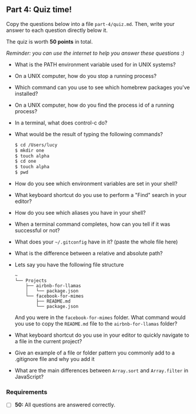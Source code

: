 ## Part 4: Quiz time!

Copy the questions below into a file `part-4/quiz.md`. Then, write your answer to each question directly below it.

The quiz is worth __50 points__ in total.

_Reminder: you can use the internet to help you answer these questions :)_

- What is the PATH environment variable used for in UNIX systems?
- On a UNIX computer, how do you stop a running process?
- Which command can you use to see which homebrew packages you've installed?
- On a UNIX computer, how do you find the process id of a running process?
- In a terminal, what does control-c do?
- What would be the result of typing the following commands?
  ```sh
  $ cd /Users/lucy
  $ mkdir one
  $ touch alpha
  $ cd one
  $ touch alpha
  $ pwd
  ```

- How do you see which environment variables are set in your shell?
- What keyboard shortcut do you use to perform a "Find" search in your editor?
- How do you see which aliases you have in your shell?
- When a terminal command completes, how can you tell if it was successful or not?
- What does your `~/.gitconfig` have in it? (paste the whole file here)
- What is the difference between a relative and absolute path?
- Lets say you have the following file structure

  ```
  ~
  └── Projects
      ├── airbnb-for-llamas
      │   └── package.json
      └── facebook-for-mimes
          ├── README.md
          └── package.json
  ```

  And you were in the `facebook-for-mimes` folder. What command would you use to copy the `README.md` file to the `airbnb-for-llamas` folder?

- What keyboard shortcut do you use in your editor to quickly navigate to a file in the current project?
- Give an example of a file or folder pattern you commonly add to a .gitignore file and why you add it
- What are the main differences between `Array.sort` and `Array.filter` in JavaScript?

### Requirements

- [ ] __50:__ All questions are answered correctly.